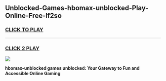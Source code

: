 
## Unblocked-Games-hbomax-unblocked-Play-Online-Free-lf2so
<h3>
<a href="https://premium76.site?title=hbomax-unblocked&ref=26A">CLICK TO PLAY</a></h3>
<hr>

<h3>
<a href="https://premium76.site?title=hbomax-unblocked&ref=26A">CLICK 2 PLAY</a>
  
</h3>

<a href="https://premium76.site?title=hbomax-unblocked&ref=26A"><img src="https://clearcache.store/games.png"></a>


**hbomax-unblocked games unblocked: Your Gateway to Fun and Accessible Online Gaming**
